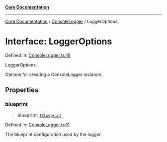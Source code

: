 [**Core Documentation**](../../README.md)

***

[Core Documentation](../../README.md) / [ConsoleLogger](../README.md) / LoggerOptions

# Interface: LoggerOptions

Defined in: [ConsoleLogger.ts:10](https://github.com/stonemjs/core/blob/e2200da501349da1fec304d821c002bb6d055b61/src/ConsoleLogger.ts#L10)

LoggerOptions.

Options for creating a ConsoleLogger instance.

## Properties

### blueprint

> **blueprint**: [`IBlueprint`](../../declarations/type-aliases/IBlueprint.md)

Defined in: [ConsoleLogger.ts:11](https://github.com/stonemjs/core/blob/e2200da501349da1fec304d821c002bb6d055b61/src/ConsoleLogger.ts#L11)

The blueprint configuration used by the logger.
